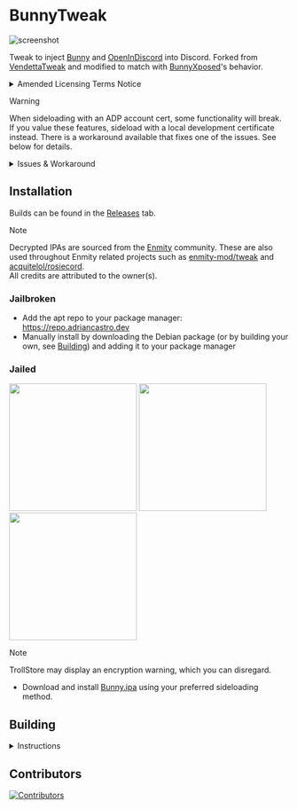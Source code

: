 # BunnyTweak

![screenshot](https://adriancastro.dev/c6wkhfl0rq1f.PNG)

Tweak to inject [Bunny](https://github.com/pyoncord/Bunny) and [OpenInDiscord](https://github.com/castdrian/OpenInDiscord) into Discord. Forked from [VendettaTweak](https://github.com/vendetta-mod/VendettaTweak) and modified to match with [BunnyXposed](https://github.com/pyoncord/BunnyXposed)'s behavior.

<details>
<summary>Amended Licensing Terms Notice</summary>

As of commit b7cd1471f7d9dd79fe7832e7e7face296f2fd6a6, this repository includes an amendment to the original Open Software License 3.0 ("OSL 3.0"). The following new conditions have been added to the license:

- Substantial Modification Requirement: Any forks, derivative works, or redistributions of this project must meet the requirement for substantial modification as outlined in the updated license. Redistribution without substantial changes to the codebase or functionality is prohibited.

This amendment is made in accordance with the OSL 3.0's Section 16, which allows for modification of the license as long as the modified version is not presented as the original OSL. The modifications applied here are clearly delineated and include only the added condition of requiring substantial changes to redistributed code.
</details>

> [!WARNING]
> When sideloading with an ADP account cert, some functionality will break. If you value these features, sideload with a local development certificate instead. There is a workaround available that fixes one of the issues. See below for details.

<details>
<summary>Issues & Workaround</summary>
<br/>
To resolve the fixable issue, you need to match the app's bundle ID with your provisioning profile's App ID (excluding the team ID prefix):
<table>
<tr>
    <th>Issue</th>
    <th>Fixable</th>
    <th>Example</th>
</tr>
<tr>
    <td>Cannot change app icons</td>
    <td>✓</td>
    <td rowspan="5"><img src="https://adriancastro.dev/e0hbonxknepw.jpg" width="300"></td>
</tr>
<tr>
    <td>Cannot share items to Discord</td>
    <td>✗</td>
</tr>
<tr>
    <td>Cannot use passkeys</td>
    <td>✗</td>
</tr>
</table>

## Doing this will break notifications if the app is backgrounded or closed

</details>

## Installation

Builds can be found in the [Releases](https://github.com/pyoncord/BunnyTweak/releases/latest) tab.

> [!NOTE]
> Decrypted IPAs are sourced from the [Enmity](https://github.com/enmity-mod/) community. These are also used throughout Enmity related projects such as [enmity-mod/tweak](https://github.com/enmity-mod/tweak/) and [acquitelol/rosiecord](https://github.com/acquitelol/rosiecord).\
> All credits are attributed to the owner(s).

### Jailbroken

- Add the apt repo to your package manager: <https://repo.adriancastro.dev>
- Manually install by downloading the Debian package (or by building your own, see [Building](#building)) and adding it to your package manager

### Jailed

<a href="https://tinyurl.com/bdfkbtf7"><img src="https://adriancastro.dev/0byxzkzdsauj.png" width="230"></a>
<a href="https://tinyurl.com/24zjszuf"><img src="https://i.imgur.com/dsbDLK9.png" width="230"></a>
<a href="https://tinyurl.com/yh455zk6"><img src="https://i.imgur.com/46qhEAv.png" width="230"></a>

> [!NOTE]
> TrollStore may display an encryption warning, which you can disregard.

- Download and install [Bunny.ipa](https://github.com/pyoncord/BunnyTweak/releases/latest/download/Bunny.ipa) using your preferred sideloading method.

## Building

<details>
<summary>Instructions</summary>

> These steps assume you use macOS.

1. Install Xcode from the App Store. If you've previously installed the `Command Line Utilities` package, you will need to run `sudo xcode-select -switch /Applications/Xcode.app/Contents/Developer` to make sure you're using the Xcode tools instead.

> If you want to revert the `xcode-select` change, run `sudo xcode-select -switch /Library/Developer/CommandLineTools/SDKs/MacOSX.sdk`

2. Install the required dependencies. You can do this by running `brew install make ldid` in your terminal. If you do not have brew installed, follow the instructions [here](https://brew.sh/).

3. Setup your gnu make path:

```bash
export PATH="$(brew --prefix make)/libexec/gnubin:$PATH"
```

4. Setup [theos](https://theos.dev/docs/installation-macos) by running the script provided by theos.

```bash
bash -c "$(curl -fsSL https://raw.githubusercontent.com/theos/theos/master/bin/install-theos)"
```

If you've already installed theos, you can run `$THEOS/bin/update-theos` to make sure it's up to date.

5. Clone this repository via `git clone git@github.com:pyoncord/BunnyTweak.git` and `cd` into it.

6. To build, you can run `make package`.

The resulting `.deb` file will be in the `packages` folder.

</details>

## Contributors

[![Contributors](https://contrib.rocks/image?repo=bunny-mod/BunnyTweak)](https://github.com/bunny-mod/BunnyTweak/graphs/contributors)

<!-- @vladdy was here, battling all these steps so you don't have to. Have fun! :3 -->
<!-- @castdrian also was here simplifying these steps immensely -->
